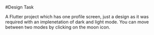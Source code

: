 #Design Task

A Flutter project which has one profile screen, just a design as it was required with an implenetation of dark and light mode. You can move between two modes by clicking on the moon icon.

